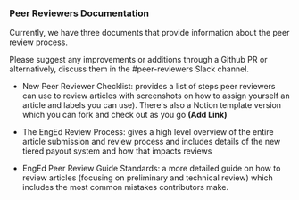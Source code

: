 ### Peer Reviewers Documentation

Currently, we have three documents that provide information about the peer review process. 

Please suggest any improvements or additions through a Github PR or alternatively, discuss them in the #peer-reviewers Slack channel.

- New Peer Reviewer Checklist: provides a list of steps peer reviewers can use to review articles with screenshots on how to assign yourself an article and labels you can use). There's also a Notion template version which you can fork and check out as you go **(Add Link)** 

- The EngEd Review Process: gives a high level overview of the entire article submission and review process and includes details of the new tiered payout system and how that impacts reviews

- EngEd Peer Review Guide Standards: a more detailed guide on how to review articles (focusing on preliminary and technical review) which includes the most common mistakes contributors make.